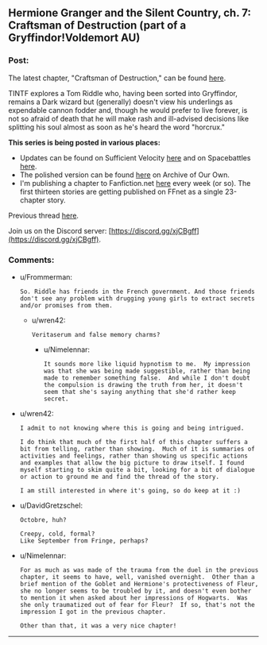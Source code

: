 ## Hermione Granger and the Silent Country, ch. 7: Craftsman of Destruction (part of a Gryffindor!Voldemort AU)

### Post:

The latest chapter, "Craftsman of Destruction," can be found [here](https://archiveofourown.org/works/27111157/chapters/72886791). 

TINTF explores a Tom Riddle who, having been sorted into Gryffindor, remains a Dark wizard but (generally) doesn't view his underlings as expendable cannon fodder and, though he would prefer to live forever, is not so afraid of death that he will make rash and ill-advised decisions like splitting his soul almost as soon as he's heard the word "horcrux."

**This series is being posted in various places:** 

* Updates can be found on Sufficient Velocity [here](https://forums.sufficientvelocity.com/threads/there-is-nothing-to-fear-harry-potter-au-gryffindor-voldemort.49249/) and on Spacebattles [here](https://forums.spacebattles.com/threads/there-is-nothing-to-fear-harry-potter-au-gryffindor-voldemort.667057/).
* The polished version can be found [here](https://archiveofourown.org/series/1087368) on Archive of Our Own. 
* I'm publishing a chapter to Fanfiction.net [here](https://www.fanfiction.net/s/13715432/1/There-is-Nothing-to-Fear) every week (or so). The first thirteen stories are getting published on FFnet as a single 23-chapter story. 

Previous thread [here](https://old.reddit.com/r/rational/comments/l24hik/hermione_granger_and_the_silent_country_ch_6/).

Join us on the Discord server: [https://discord.gg/xjCBgff](https://discord.gg/xjCBgff).

### Comments:

- u/Frommerman:
  ```
  So. Riddle has friends in the French government. And those friends don't see any problem with drugging young girls to extract secrets and/or promises from them.
  ```

  - u/wren42:
    ```
    Veritaserum and false memory charms?
    ```

    - u/Nimelennar:
      ```
      It sounds more like liquid hypnotism to me.  My impression was that she was being made suggestible, rather than being made to remember something false.  And while I don't doubt the compulsion is drawing the truth from her, it doesn't seem that she's saying anything that she'd rather keep secret.
      ```

- u/wren42:
  ```
  I admit to not knowing where this is going and being intrigued. 

  I do think that much of the first half of this chapter suffers a bit from telling, rather than showing.  Much of it is summaries of activities and feelings, rather than showing us specific actions and examples that allow the big picture to draw itself. I found myself starting to skim quite a bit, looking for a bit of dialogue or action to ground me and find the thread of the story. 

  I am still interested in where it's going, so do keep at it :)
  ```

- u/DavidGretzschel:
  ```
  Octobre, huh? 

  Creepy, cold, formal?  
  Like September from Fringe, perhaps?
  ```

- u/Nimelennar:
  ```
  For as much as was made of the trauma from the duel in the previous chapter, it seems to have, well, vanished overnight.  Other than a brief mention of the Goblet and Hermione's protectiveness of Fleur, she no longer seems to be troubled by it, and doesn't even bother to mention it when asked about her impressions of Hogwarts.  Was she only traumatized out of fear for Fleur?  If so, that's not the impression I got in the previous chapter.

  Other than that, it was a very nice chapter!
  ```

---

